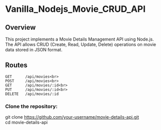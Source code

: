 # Vanilla_Nodejs_Movie_CRUD_API

## Overview

This project implements a Movie Details Management API using Node.js. The API allows CRUD (Create, Read, Update, Delete) operations on movie data stored in JSON format.

## Routes

```
GET      /api/movies<br>
POST     /api/movies<br>
GET      /api/movies/:id<br>
PUT      /api/movies/:id<br>
DELETE   /api/movies/:id

```

### Clone the repository:
git clone https://github.com/your-username/movie-details-api.git<br>
cd movie-details-api


